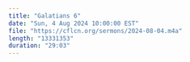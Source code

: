 ```yaml
---
title: "Galatians 6"
date: "Sun, 4 Aug 2024 10:00:00 EST"
file: "https://cflcn.org/sermons/2024-08-04.m4a"
length: "13331353"
duration: "29:03"
---
```

